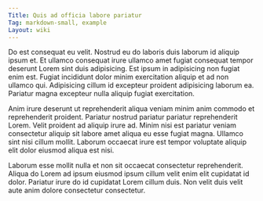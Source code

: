 ```yaml
---
Title: Quis ad officia labore pariatur
Tag: markdown-small, example
Layout: wiki
---
```

Do est consequat eu velit. Nostrud eu do laboris duis laborum id aliquip ipsum et. Et ullamco consequat irure ullamco amet fugiat consequat tempor deserunt Lorem sint duis adipisicing. Est ipsum in adipisicing non fugiat enim est. Fugiat incididunt dolor minim exercitation aliquip et ad non ullamco qui. Adipisicing cillum id excepteur proident adipisicing laborum ea. Pariatur magna excepteur nulla aliquip fugiat exercitation.

Anim irure deserunt ut reprehenderit aliqua veniam minim anim commodo et reprehenderit proident. Pariatur nostrud pariatur pariatur reprehenderit Lorem. Velit proident ad aliquip irure ad. Minim nisi est pariatur veniam consectetur aliquip sit labore amet aliqua eu esse fugiat magna. Ullamco sint nisi cillum mollit. Laborum occaecat irure est tempor voluptate aliquip elit dolor eiusmod aliqua est nisi.

Laborum esse mollit nulla et non sit occaecat consectetur reprehenderit. Aliqua do Lorem ad ipsum eiusmod ipsum cillum velit enim elit cupidatat id dolor. Pariatur irure do id cupidatat Lorem cillum duis. Non velit duis velit aute anim dolore consectetur consectetur.